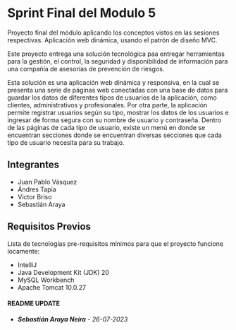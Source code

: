 
# Sprint Final del Modulo 5

Proyecto final del módulo aplicando los conceptos vistos
en las sesiones respectivas.
Aplicación web dinámica, usando el patrón de diseño
MVC.

Este proyecto entrega una solución tecnológica paa entregar herramientas para la gestión, el control, la seguridad y disponibilidad de información para una compañía de asesorías de prevención de riesgos.

Esta solución es una aplicación web dinámica y responsiva, en la cual se presenta una serie de páginas web conectadas con una base de datos para guardar los datos de diferentes tipos de usuarios de la aplicación, como clientes, administrativos y profesionales. Por otra parte, la aplicación permite registrar usuarios según su tipo, mostrar los datos de los usuarios e ingresar de forma segura con su nombre de usuario y contraseña.
Dentro de las páginas de cada tipo de usuario, existe un menú en donde se encuentran secciones donde se encuentran diversas secciones que cada tipo de usuario necesita para su trabajo.



## Integrantes
- Juan Pablo Vásquez
- Ándres Tapia
- Victor Briso
- Sebastián Araya

## Requisitos Previos
Lista de tecnologías pre-requisitos mínimos para que el proyecto funcione locamente:
- IntelliJ 
- Java Development Kit (JDK) 20
- MySQL Workbench
- Apache Tomcat 10.0.27

#### README UPDATE
* ***Sebastián Araya Neira*** - *26-07-2023*

